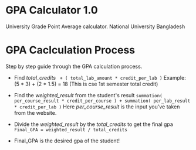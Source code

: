 # GPA Calculator 1.0
University Grade Point Average calculator. National University Bangladesh

# GPA Caclculation Process
Step by step guide through the GPA calculation process.

* Find *total_credits*
  ` + ( total_lab_amount * credit_per_lab )`
  Example: (5 * 3) + (2 * 1.5) = 18   (This is cse 1st semester total credit)

* Find the *weighted_result* from the student's result
  ` summation( per_course_result * credit_per_course ) + summation( per_lab_result * credit_per_lab ) `
  Here *per_course_result* is the input you've taken from the website.

* Divide the *weighted_result* by the *total_credits* to get the final gpa
  ` Final_GPA = weighted_result / total_credits`

* Final_GPA is the desired gpa of the student!